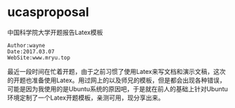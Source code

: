 # ucasproposal
中国科学院大学开题报告Latex模板

	Author:wayne
	Date:2017.03.07
	WebSite:www.mryu.top

最近一段时间在忙着开题，由于之前习惯了使用Latex来写文档和演示文稿，这次的开题也准备使用Latex。用过网上的以及师兄的模板，但是都会出现各种错误，可能是因为我使用的是Ubuntu系统的原因吧，于是就在前人的基础上针对Ubuntu环境定制了一个Latex开题模板，亲测可用，现分享出来。
